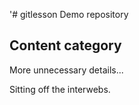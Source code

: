 '# gitlesson
Demo repository

## Content category

More unnecessary details...

Sitting off the interwebs.
